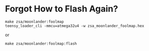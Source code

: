 # Forgot How to Flash Again?

```
make zsa/moonlander:foolmap
teensy_loader_cli -mmcu=atmega32u4 -w zsa_moonlander_foolmap.hex
```

or

```
make zsa/moonlander:foolmap:flash
```
